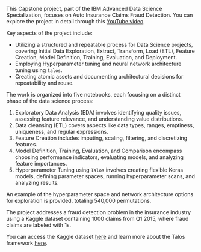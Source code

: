 This Capstone project, part of the IBM Advanced Data Science Specialization, focuses on Auto Insurance Claims Fraud Detection. You can explore the project in detail through this [YouTube video](https://www.youtube.com).

Key aspects of the project include:

- Utilizing a structured and repeatable process for Data Science projects, covering Initial Data Exploration, Extract, Transform, Load (ETL), Feature Creation, Model Definition, Training, Evaluation, and Deployment.
- Employing Hyperparameter tuning and neural network architecture tuning using `talos`.
- Creating atomic assets and documenting architectural decisions for repeatability and reuse.

The work is organized into five notebooks, each focusing on a distinct phase of the data science process:

1) Exploratory Data Analysis (EDA) involves identifying quality issues, assessing feature relevance, and understanding value distributions.
2) Data cleansing (ETL) covers aspects like data types, ranges, emptiness, uniqueness, and regular expressions.
3) Feature Creation includes imputing, scaling, filtering, and discretizing features.
4) Model Definition, Training, Evaluation, and Comparison encompass choosing performance indicators, evaluating models, and analyzing feature importances.
5) Hyperparameter Tuning using `Talos` involves creating flexible Keras models, defining parameter spaces, running hyperparameter scans, and analyzing results.

An example of the hyperparameter space and network architecture options for exploration is provided, totaling 540,000 permutations.

The project addresses a fraud detection problem in the insurance industry using a Kaggle dataset containing 1000 claims from Q1 2015, where fraud claims are labeled with 1s.

You can access the Kaggle dataset [here](https://www.kaggle.com/buntyshah/auto-insurance-claims-data) and learn more about the Talos framework [here](https://github.com/autonomio/talos).
